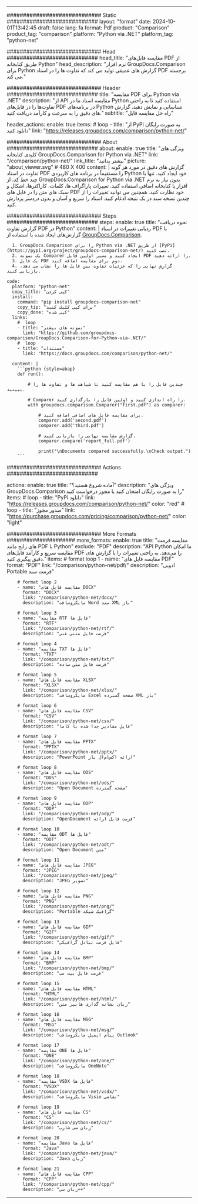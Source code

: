 
---
############################# Static ############################
layout: "format"
date:  2024-10-01T13:42:45
draft: false
lang: fa
format: Pdf
product: "Comparison"
product_tag: "comparison"
platform: "Python via .NET"
platform_tag: "python-net"

############################# Head ############################
head_title: "مقایسه فایل‌های PDF از طریق کتابخانه Python"
head_description: "نرم افزار GroupDocs.Comparison برای Python گزارش های عمیقی تولید می کند که تفاوت ها را در اسناد PDF برجسته می کند."

############################# Header ############################
title: "مقایسه PDF برای Python via .NET" 
description: "از API مقایسه اسناد ما در Python استفاده کنید تا به راحتی تفاوت‌ها را در فایل‌های PDF در برنامه‌های Python شناسایی و نمایش دهید. گزارش های دقیق را به سرعت و کارآمد دریافت کنید."
subtitle: "راه حل مقایسه فایل" 

header_actions:
  enable: true
  items:
    #  loop
    - title: "از PyPi به صورت رایگان دانلود کنید"
      link: "https://releases.groupdocs.com/comparison/python-net/"
      
############################# About ############################
about:
    enable: true
    title: "ویژگی های کلیدی کتابخانه GroupDocs.Comparison for Python via .NET"
    link: "/comparison/python-net/"
    link_title: "بیشتر بدانید"
    picture: "about_viewer.svg" # 480 X 400
    content: |
       گزارش های دقیق در مورد هر گونه تفاوت در اسناد PDF را مستقیماً در برنامه های کاربردی Python خود ایجاد کنید. تنها با چند خط کد، از GroupDocs.Comparison for Python via .NET بدون نیاز به نرم افزار یا کتابخانه اضافی استفاده کنید. تغییرات پاراگراف ها، کلمات، کاراکترها، اشکال و سبک های متن را در فایل های PDF خود نظارت کنید. همچنین می توانید تغییرات را از چندین نسخه سند در یک نتیجه ادغام کنید. اسناد را سریع و آسان و بدون دردسر پردازش کنید.

############################# Steps ############################
steps:
    enable: true
    title: "نحوه دریافت گزارش تفاوت PDF در Python"
    content: |
      ردیابی تغییرات در اسناد PDF با گزارش‌های ایجاد شده با استفاده از [GroupDocs.Comparison](https://products.groupdocs.com/comparison/python-net/).
      
      1. GroupDocs.Comparison را برای Python via .NET از طریق [PyPi](https://pypi.org/project/groupdocs-comparison-net/) نصب کنید.
      2. یک نمونه Comparer ایجاد کنید و مسیر اولین فایل PDF را ارائه دهید.
      3. یک فایل PDF دوم برای مقایسه اضافه کنید.
      4. گزارش نهایی را که جزئیات تفاوت بین فایل ها را نشان می دهد، بازیابی کنید.
   
    code:
      platform: "python-net"
      copy_title: "کپی کردن"
      install:
        command: "pip install groupdocs-comparison-net"
        copy_tip: "برای کپی کلیک کنید"
        copy_done: "کپی شده"
      links:
        #  loop
        - title: "نمونه های بیشتر"
          link: "https://github.com/groupdocs-comparison/GroupDocs.Comparison-for-Python-via-.NET/"
        #  loop
        - title: "مستندات"
          link: "https://docs.groupdocs.com/comparison/python-net/"
          
      content: |
        ```python {style=abap}
        def run():

            # چندین فایل را با هم مقایسه کنید تا شباهت ها و تفاوت ها را ببینید.

            # Comparer را راه اندازی کنید و اولین فایل را بارگذاری کنید.
            with groupdocs.comparison.Comparer("first.pdf") as comparer:

                # برای مقایسه فایل های اضافی اضافه کنید.
                comparer.add('second.pdf')
                comparer.add('third.pdf')

                # گزارش مقایسه نهایی را بازیابی کنید.
                comparer.compare('report_full.pdf')

                print("\nDocuments compared successfully.\nCheck output.")
        ```            

############################# Actions ############################

actions:
  enable: true
  title: "آماده شروع هستید؟"
  description: "ویژگی های GroupDocs.Comparison را به صورت رایگان امتحان کنید یا مجوز درخواست کنید"
  items:
    #  loop
    - title: "PyPi دانلود"
      link: "https://releases.groupdocs.com/comparison/python-net/"
      color: "red"
        #  loop
    - title: "صدور مجوز"
      link: "https://purchase.groupdocs.com/pricing/comparison/python-net/"
      color: "light"


############################# More Formats #####################
more_formats:
    enable: true
    title: "مقایسه فرمت های رایج مانند PDF با Python"
    exclude: "PDF"
    description: "API Python ما امکان مقایسه سریع و کارآمد فایل‌های PDF را می‌دهد. به راحتی تغییرات را با گزارش های دقیق پیگیری کنید."
    items: 
        # format loop 1
        - name: "مقایسه فایل های PDF"
          format: "PDF"
          link: "/comparison/python-net/pdf/"
          description: "ادوبی Portable فرمت سند"

        # format loop 2
        - name: "مقایسه فایل های DOCX"
          format: "DOCX"
          link: "/comparison/python-net/docx/"
          description: "مایکروسافت Word سند XML باز"

        # format loop 3
        - name: "مقایسه RTF فایل ها"
          format: "RTF"
          link: "/comparison/python-net/rtf/"
          description: "فرمت فایل متنی غنی"

        # format loop 4
        - name: "مقایسه TXT فایل ها"
          format: "TXT"
          link: "/comparison/python-net/txt/"
          description: "فرمت فایل متن ساده"

        # format loop 5
        - name: "مقایسه فایل های XLSX"
          format: "XLSX"
          link: "/comparison/python-net/xlsx/"
          description: "مایکروسافت Excel صفحه گسترده XML باز"

        # format loop 6
        - name: "مقایسه فایل های CSV"
          format: "CSV"
          link: "/comparison/python-net/csv/"
          description: "فایل مقادیر جدا شده با کاما"

        # format loop 7
        - name: "مقایسه فایل های PPTX"
          format: "PPTX"
          link: "/comparison/python-net/pptx/"
          description: "PowerPoint ارائه اکس‌ام‌ال باز"

        # format loop 8
        - name: "مقایسه فایل های ODS"
          format: "ODS"
          link: "/comparison/python-net/ods/"
          description: "Open Document صفحه گسترده"

        # format loop 9
        - name: "مقایسه فایل های ODP"
          format: "ODP"
          link: "/comparison/python-net/odp/"
          description: "OpenDocument فرمت فایل ارائه"

        # format loop 10
        - name: "مقایسه ODT فایل ها"
          format: "ODT"
          link: "/comparison/python-net/odt/"
          description: "Open Document متن"

        # format loop 11
        - name: "مقایسه فایل های JPEG"
          format: "JPEG"
          link: "/comparison/python-net/jpeg/"
          description: "JPEG تصویر"

        # format loop 12
        - name: "مقایسه فایل های PNG"
          format: "PNG"
          link: "/comparison/python-net/png/"
          description: "Portable گرافیک شبکه"

        # format loop 13
        - name: "مقایسه فایل های GIF"
          format: "GIF"
          link: "/comparison/python-net/gif/"
          description: "فایل فرمت تبادل گرافیکی"

        # format loop 14
        - name: "مقایسه فایل های BMP"
          format: "BMP"
          link: "/comparison/python-net/bmp/"
          description: "فرمت فایل بیت مپ"

        # format loop 15
        - name: "مقایسه فایل های HTML"
          format: "HTML"
          link: "/comparison/python-net/html/"
          description: "زبان نشانه گذاری هایپر متن"

        # format loop 16
        - name: "مقایسه فایل های MSG"
          format: "MSG"
          link: "/comparison/python-net/msg/"
          description: "پیام ایمیل مایکروسافت Outlook"

        # format loop 17
        - name: "مقایسه ONE فایل ها"
          format: "ONE"
          link: "/comparison/python-net/one/"
          description: "مایکروسافت OneNote"

        # format loop 18
        - name: "مقایسه VSDX فایل ها"
          format: "VSDX"
          link: "/comparison/python-net/vsdx/"
          description: "مایکروسافت Visio نقاشی"

        # format loop 19
        - name: "مقایسه فایل های CS"
          format: "CS"
          link: "/comparison/python-net/cs/"
          description: "زبان سی شارپ"

        # format loop 20
        - name: "مقایسه Java فایل ها"
          format: "Java"
          link: "/comparison/python-net/java/"
          description: "Java زبان"
          
        # format loop 21
        - name: "مقایسه فایل های CPP"
          format: "CPP"
          link: "/comparison/python-net/cpp/"
          description: "زبان سی++"
---